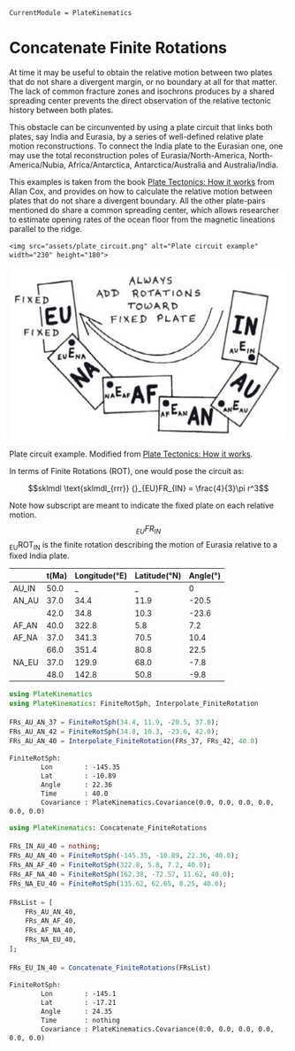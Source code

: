 ```@meta
CurrentModule = PlateKinematics
```

# Concatenate Finite Rotations

At time it may be useful to obtain the relative motion between two plates that do not share a divergent margin, or no boundary at all for that matter. The lack of common fracture zones and isochrons produces by a shared spreading center prevents the direct observation of the relative tectonic history between both plates. 

This obstacle can be circunvented by using a plate circuit that links both plates, say India and Eurasia, by a series of well-defined relative plate motion reconstructions. To connect the India plate to the Eurasian one, one may use the total reconstruction poles of Eurasia/North-America, North-America/Nubia, Africa/Antarctica, Antarctica/Australia and Australia/India.

This examples is taken from the book [Plate Tectonics: How it works] from Allan Cox, and provides on how to calculate the relative motion between plates that do not share a divergent boundary. All the other plate-pairs mentioned do share a common spreading center, which allows researcher to estimate opening rates of the ocean floor from the magnetic lineations parallel to the ridge.

```@raw html
<img src="assets/plate_circuit.png" alt="Plate circuit example" width="230" height="180">
```
![alt text](assets/plate_circuit.png)

Plate circuit example. Modified from [Plate Tectonics: How it works].

In terms of Finite Rotations (ROT), one would pose the circuit as:


```math
sklmdl \text{sklmdl_{rrr}} {}_{EU}FR_{IN} = \frac{4}{3}\pi r^3
```

Note how subscript are meant to indicate the fixed plate on each relative motion. $${}_{EU}FR_{IN}$$ <sub>EU</sub>ROT<sub>IN</sub> is the finite rotation describing the motion of Eurasia relative to a fixed India plate.


|       | t(Ma) | Longitude(°E) | Latitude(°N) | Angle(°) |
|-------|-------|---------------|--------------|----------|
| AU_IN | 50.0  | _             | _            | 0        |
| AN_AU | 37.0  | 34.4          | 11.9         | -20.5    |
|       | 42.0  | 34.8          | 10.3         | -23.6    |
| AF_AN | 40.0  | 322.8         | 5.8          | 7.2      |
| AF_NA | 37.0  | 341.3         | 70.5         | 10.4     |
|       | 66.0  | 351.4         | 80.8         | 22.5     |
| NA_EU | 37.0  | 129.9         | 68.0         | -7.8     |
|       | 48.0  | 142.8         | 50.8         | -9.8     |

```julia
using PlateKinematics
using PlateKinematics: FiniteRotSph, Interpolate_FiniteRotation

FRs_AU_AN_37 = FiniteRotSph(34.4, 11.9, -20.5, 37.0);
FRs_AU_AN_42 = FiniteRotSph(34.8, 10.3, -23.6, 42.0);
FRs_AU_AN_40 = Interpolate_FiniteRotation(FRs_37, FRs_42, 40.0)
```

```REPL
FiniteRotSph:
        Lon        : -145.35
        Lat        : -10.89
        Angle      : 22.36
        Time       : 40.0
        Covariance : PlateKinematics.Covariance(0.0, 0.0, 0.0, 0.0, 0.0, 0.0)
```

```julia
using PlateKinematics: Concatenate_FiniteRotations

FRs_IN_AU_40 = nothing;
FRs_AU_AN_40 = FiniteRotSph(-145.35, -10.89, 22.36, 40.0);
FRs_AN_AF_40 = FiniteRotSph(322.8, 5.8, 7.2, 40.0);
FRs_AF_NA_40 = FiniteRotSph(162.38, -72.57, 11.62, 40.0);
FRs_NA_EU_40 = FiniteRotSph(135.62, 62.65, 8.25, 40.0);

FRsList = [
    FRs_AU_AN_40,
    FRs_AN_AF_40,
    FRs_AF_NA_40,
    FRs_NA_EU_40,
];

FRs_EU_IN_40 = Concatenate_FiniteRotations(FRsList)
```
```REPL
FiniteRotSph:
        Lon        : -145.1
        Lat        : -17.21
        Angle      : 24.35
        Time       : nothing
        Covariance : PlateKinematics.Covariance(0.0, 0.0, 0.0, 0.0, 0.0, 0.0)
```


[Plate Tectonics: How it works]: https://www.wiley.com/en-us/Plate+Tectonics%3A+How+It+Works-p-9781444314212
